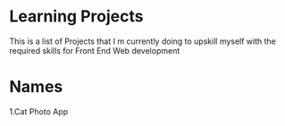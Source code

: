 # Learning Projects
This is a list of Projects that I m currently doing to upskill myself with the required skills for Front End Web development
# Names
1.Cat Photo App
